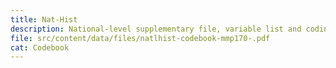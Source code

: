 ```yaml
---
title: Nat-Hist
description: National-level supplementary file, variable list and coding
file: src/content/data/files/natlhist-codebook-mmp170-.pdf
cat: Codebook
---
```

